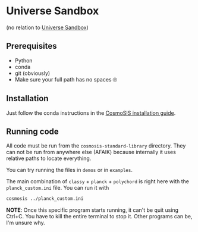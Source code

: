 # Universe Sandbox

(no relation to [Universe Sandbox](https://universesandbox.com))


## Prerequisites

- Python
- conda
- git (obviously)
- Make sure your full path has no spaces 🙄

## Installation

Just follow the conda instructions in the [CosmoSIS installation guide](https://cosmosis.readthedocs.io/en/latest/intro/installation.html).

## Running code

All code must be run from the `cosmosis-standard-library` directory. They can not be run from anywhere else (AFAIK) because internally it uses relative paths to locate everything.

You can try running the files in `demos` or in `examples`.

The main combination of `classy` + `planck` + `polychord` is right here with the `planck_custom.ini` file. You can run it with

```bash
cosmosis ../planck_custom.ini
```

**NOTE**: Once this specific program starts running, it can't be quit using Ctrl+C. You have to kill the entire terminal to stop it. Other programs can be, I'm unsure why.